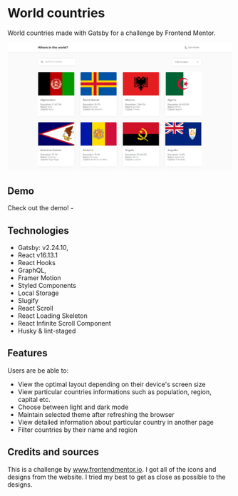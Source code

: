 # World countries

World countries made with Gatsby for a challenge by Frontend Mentor.

![desktop-view](preview.png)

## Demo

Check out the demo! - 

## Technologies

- Gatsby: v2.24.10,
- React v16.13.1
- React Hooks
- GraphQL,
- Framer Motion
- Styled Components
- Local Storage
- Slugify
- React Scroll
- React Loading Skeleton
- React Infinite Scroll Component
- Husky & lint-staged

## Features

Users are be able to:

- View the optimal layout depending on their device's screen size
- View particular countries informations such as population, region, capital etc.
- Choose between light and dark mode
- Maintain selected theme after refreshing the browser
- View detailed information about particular country in another page
- Filter countries by their name and region

## Credits and sources

This is a challenge by www.frontendmentor.io. I got all of the icons and designs from the website. I tried my best to get as close as possible to the designs.